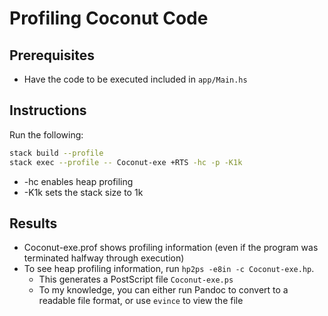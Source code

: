 # Profiling Coconut Code

## Prerequisites

- Have the code to be executed included in `app/Main.hs`

## Instructions

Run the following:

```bash
stack build --profile
stack exec --profile -- Coconut-exe +RTS -hc -p -K1k
```

- -hc enables heap profiling
- -K1k sets the stack size to 1k

## Results

- Coconut-exe.prof shows profiling information (even if the program was terminated halfway through execution)
- To see heap profiling information, run `hp2ps -e8in -c Coconut-exe.hp`.
  - This generates a PostScript file `Coconut-exe.ps`
  - To my knowledge, you can either run Pandoc to convert to a readable file format, or use `evince` to
	view the file
